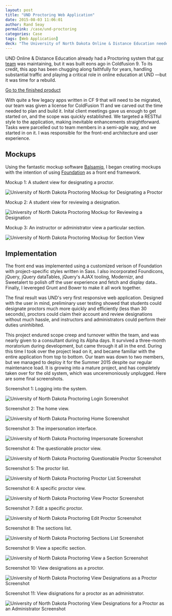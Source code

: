 ```yaml
---
layout: post
title: "UND Proctoring Web Application"
date: 2015-08-03 11:06:01
author: Rand Seay
permalink: /case/und-proctoring
categories: Case
tags: [Web Application]
deck: "The University of North Dakota Online & Distance Education needed a new system to manage test proctoring for term-based online & distance courses. We built it."
---
```


UND Online & Distance Education already had a Proctoring system that [our team](https://cts.ndus.edu/sits-departments/enterprise-services/) was maintaining, but it was built eons ago in Coldfusion 9. To its credit, this app has been chugging along faithfully<!--more--> for years, handling substantial traffic and playing a critical role in online education at UND &mdash;but it was time for a rebuild.

<a href="https://apps2.und.edu/proctoring" class="button radius">Go to the finished product</a>

With quite a few legacy apps written in CF 9 that will need to be migrated, our team was given a license for ColdFusion 11 and we carved out the time needed to plan and build it. Inital client meetings gave us enough to get started on, and the scope was quickly established. We targeted a RESTful style to the application, making inevitable enhancements straightforward. Tasks were parcelled out to team members in a semi-agile way, and we started in on it. I was responsible for the front-end architecture and user experience.

## Mockups

Using the fantastic mockup software [Balsamiq](https://balsamiq.com/), I began creating mockups with the intention of using [Foundation](https://foundation.zurb.com) as a front end framework.


Mockup 1: A student view for designating a proctor.

<img src="{{ '/img/work/proctoring/mockup-designate.png' | prepend: site.baseurl }}" alt="University of North Dakota Proctoring Mockup for Designating a Proctor">

Mockup 2: A student view for reviewing a designation.

<img src="{{ '/img/work/proctoring/mockup-review.png' | prepend: site.baseurl }}" alt="University of North Dakota Proctoring Mockup for Reviewing a Designation">

Mockup 3: An instructor or administrator view a particular section.

<img src="{{ '/img/work/proctoring/mockup-section.png' | prepend: site.baseurl }}" alt="University of North Dakota Proctoring Mockup for Section View">

## Implementation

The front end was implemented using a customized verison of Foundation with project-specific styles written in Sass. I also incorporated Foundicons, jQuery, jQuery dataTables, jQuery's AJAX tooling, Modernizr, and Sweetalert to polish off the user experience and fetch and display data.. Finally, I levereged Grunt and Bower to make it all work together.

The final result was UND's very first responsive web application. Designed with the user in mind, preliminary user testing showed that students could designate proctors much more quickly and efficiently (less than 30 seconds), proctors could claim their account and review designations without much hassle, and instructors and administrators could perform their duties uninhibited.

This project endured scope creep and turnover within the team, and was nearly given to a consultant during its Alpha days. It survived a three-month moratorium during development, but came through it all in the end. During this time I took over the project lead on it, and became familiar with the entire application from top to bottom. Our team was down to two members, but we managed to deploy it for the Summer 2015 despite our regular maintenance load. It is growing into a mature project, and has completely taken over for the old system, which was unceremoniously unplugged. Here are some final screenshots.

Screenshot 1: Logging into the system.

<img src="{{ '/img/work/proctoring/screenshot-3-logging-in.png' | prepend: site.baseurl }}" alt="University of North Dakota Proctoring Login Screenshot">

Screenshot 2: The home view.

<img src="{{ '/img/work/proctoring/screenshot-4-home.png' | prepend: site.baseurl }}" alt="University of North Dakota Proctoring Home Screenshot">

Screenshot 3: The impersonation interface.

<img src="{{ '/img/work/proctoring/screenshot-5-impersonate.png' | prepend: site.baseurl }}" alt="University of North Dakota Proctoring Impersonate Screenshot">

Screenshot 4: The questionable proctor view.

<img src="{{ '/img/work/proctoring/screenshot-7-questionable.png' | prepend: site.baseurl }}" alt="University of North Dakota Proctoring Questionable Proctor Screenshot">

Screenshot 5: The proctor list.

<img src="{{ '/img/work/proctoring/screenshot-8-proctors.png' | prepend: site.baseurl }}" alt="University of North Dakota Proctoring Proctor List Screenshot">

Screenshot 6: A specific proctor view.

<img src="{{ '/img/work/proctoring/screenshot-9-proctor.png' | prepend: site.baseurl }}" alt="University of North Dakota Proctoring View Proctor Screenshot">

Screenshot 7: Edit a specific proctor.

<img src="{{ '/img/work/proctoring/screenshot-10-proctor-edit.png' | prepend: site.baseurl }}" alt="University of North Dakota Proctoring Edit Proctor Screenshot">

Screenshot 8: The sections list.

<img src="{{ '/img/work/proctoring/screenshot-11-sections.png' | prepend: site.baseurl }}" alt="University of North Dakota Proctoring Sections List Screenshot">

Screenshot 9: View a specific section.

<img src="{{ '/img/work/proctoring/screenshot-12-section.png' | prepend: site.baseurl }}" alt="University of North Dakota Proctoring View a Section Screenshot">

Screenshot 10: View designations as a proctor.

<img src="{{ '/img/work/proctoring/screenshot-14-designations.png' | prepend: site.baseurl }}" alt="University of North Dakota Proctoring View Designations as a Proctor Screenshot">

Screenshot 11: View disignations for a proctor as an administrator.

<img src="{{ '/img/work/proctoring/screenshot-15-designations.png' | prepend: site.baseurl }}" alt="University of North Dakota Proctoring View Designations for a Proctor as an Administrator Screenshot">
